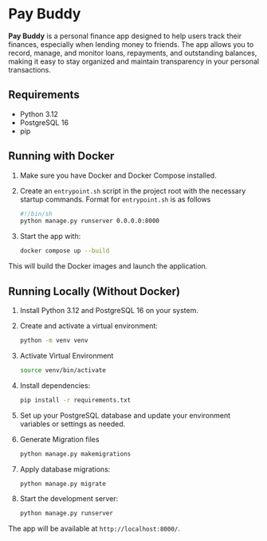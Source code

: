 # Pay Buddy

**Pay Buddy** is a personal finance app designed to help users track their finances, especially when lending money to friends. The app allows you to record, manage, and monitor loans, repayments, and outstanding balances, making it easy to stay organized and maintain transparency in your personal transactions.

## Requirements

- Python 3.12
- PostgreSQL 16
- pip

## Running with Docker

1. Make sure you have Docker and Docker Compose installed.
2. Create an `entrypoint.sh` script in the project root with the necessary startup commands. Format for `entrypoint.sh` is as follows
    ```sh
    #!/bin/sh
    python manage.py runserver 0.0.0.0:8000
    ```
3. Start the app with:

   ```bash
   docker compose up --build
   ```

This will build the Docker images and launch the application.

## Running Locally (Without Docker)

1. Install Python 3.12 and PostgreSQL 16 on your system.
2. Create and activate a virtual environment:

   ```bash
   python -m venv venv
   ```
3. Activate Virtual Environment
   ```bash
   source venv/bin/activate
   ```
4. Install dependencies:

   ```bash
   pip install -r requirements.txt
   ```

5. Set up your PostgreSQL database and update your environment variables or settings as needed.
6. Generate Migration files
   ```bash
   python manage.py makemigrations
   ```
7. Apply database migrations:

   ```bash
   python manage.py migrate
   ```

8. Start the development server:

   ```bash
   python manage.py runserver
   ```

The app will be available at `http://localhost:8000/`.